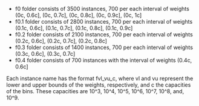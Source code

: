 * f0 folder consists of  3500 instances, 700 per each interval of weights (0c, 0.6c], (0c, 0.7c], (0c, 0.8c], (0c, 0.9c], (0c, 1c] 
* f0.1 folder consists of  2800 instances, 700 per each interval of weights  (0.1c, 0.6c], (0.1c, 0.7c], (0.1c, 0.8c], (0.1c, 0.9c]
* f0.2 folder consists of  2100 instances, 700 per each interval of weights  (0.2c, 0.6c], (0.2c, 0.7c], (0.2c, 0.8c]
* f0.3 folder consists of 1400 instances, 700 per each interval of weights  (0.3c, 0.6c], (0.3c, 0.7c]
* f0.4 folder consists of  700 instances with the interval of weights (0.4c, 0.6c]

Each instance name has the format fvl_vu_c, where vl and vu represent the lower and upper bounds of the weights, respectively, and c the capacities of the bins. These capacities are 10^3, 10^4, 10^5, 10^6, 10^7, 10^8, and, 10^9.

